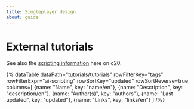 ```yaml
---
title: Singleplayer design
about: guide
---
```


# External tutorials
See also the [scripting information](~scripting) here on c20.

{% dataTable
  dataPath="tutorials/tutorials"
  rowFilterKey="tags"
  rowFilterExpr="ai-scripting"
  rowSortKey="updated"
  rowSortReverse=true
  columns=[
    {name: "Name", key: "name/en"},
    {name: "Description", key: "description/en"},
    {name: "Author(s)", key: "authors"},
    {name: "Last updated", key: "updated"},
    {name: "Links", key: "links/en"}
  ]
/%}
